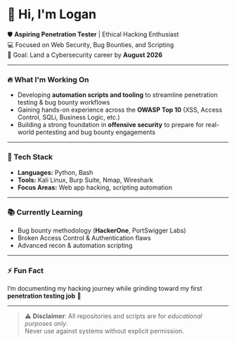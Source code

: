 # 👋 Hi, I'm Logan

🛡️ **Aspiring Penetration Tester** | Ethical Hacking Enthusiast  
💻 Focused on Web Security, Bug Bounties, and Scripting  
🎯 Goal: Land a Cybersecurity career by **August 2026**

---

### 🔥 What I'm Working On
- Developing **automation scripts and tooling** to streamline penetration testing & bug bounty workflows  
- Gaining hands-on experience across the **OWASP Top 10** (XSS, Access Control, SQLi, Business Logic, etc.)  
- Building a strong foundation in **offensive security** to prepare for real-world pentesting and bug bounty engagements

---

### 🧰 Tech Stack
- **Languages:** Python, Bash  
- **Tools:** Kali Linux, Burp Suite, Nmap, Wireshark  
- **Focus Areas:** Web app hacking, scripting automation  

---

### 📚 Currently Learning
- Bug bounty methodology (**HackerOne**, PortSwigger Labs)  
- Broken Access Control & Authentication flaws  
- Advanced recon & automation scripting  

---

### ⚡ Fun Fact
I’m documenting my hacking journey while grinding toward my first **penetration testing job** 🚀

---

> ⚠️ **Disclaimer**: All repositories and scripts are for *educational purposes only*.  
> Never use against systems without explicit permission.
